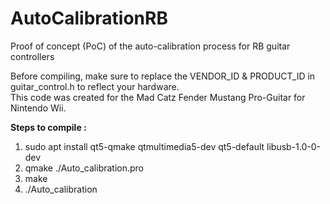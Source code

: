 # AutoCalibrationRB
Proof of concept (PoC) of the auto-calibration process for RB guitar controllers

Before compiling, make sure to replace the VENDOR_ID & PRODUCT_ID in guitar_control.h to reflect your hardware.  
This code was created for the Mad Catz Fender Mustang Pro-Guitar for Nintendo Wii.

**Steps to compile :**
1) sudo apt install qt5-qmake qtmultimedia5-dev qt5-default libusb-1.0-0-dev
3) qmake ./Auto_calibration.pro
4) make
5) ./Auto_calibration
